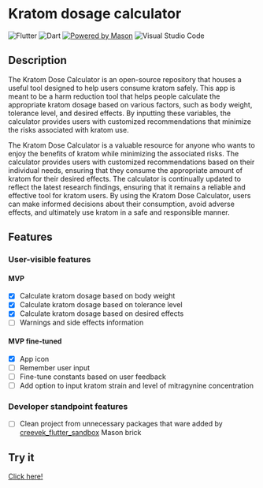 # Kratom dosage calculator

![Flutter](https://img.shields.io/badge/Flutter-%2302569B.svg?style=Flat-square&logo=Flutter&logoColor=white)
![Dart](https://img.shields.io/badge/dart-%230175C2.svg?style=Flat-square&logo=dart&logoColor=white)
[![Powered by Mason](https://img.shields.io/endpoint?url=https%3A%2F%2Ftinyurl.com%2Fmason-badge)](https://github.com/felangel/mason)
![Visual Studio Code](https://img.shields.io/badge/Visual%20Studio%20Code-0078d7.svg?style=Flat-square&logo=visual-studio-code&logoColor=white)

## Description

The Kratom Dose Calculator is an open-source repository that houses a useful tool designed to help users consume kratom safely. This app is meant to be a harm reduction tool that helps people calculate the appropriate kratom dosage based on various factors, such as body weight, tolerance level, and desired effects. By inputting these variables, the calculator provides users with customized recommendations that minimize the risks associated with kratom use.

The Kratom Dose Calculator is a valuable resource for anyone who wants to enjoy the benefits of kratom while minimizing the associated risks. The calculator provides users with customized recommendations based on their individual needs, ensuring that they consume the appropriate amount of kratom for their desired effects. The calculator is continually updated to reflect the latest research findings, ensuring that it remains a reliable and effective tool for kratom users. By using the Kratom Dose Calculator, users can make informed decisions about their consumption, avoid adverse effects, and ultimately use kratom in a safe and responsible manner.

## Features

### User-visible features

#### MVP

- [x] Calculate kratom dosage based on body weight
- [x] Calculate kratom dosage based on tolerance level
- [x] Calculate kratom dosage based on desired effects
- [ ] Warnings and side effects information

#### MVP fine-tuned

- [x] App icon
- [ ] Remember user input
- [ ] Fine-tune constants based on user feedback
- [ ] Add option to input kratom strain and level of mitragynine concentration

### Developer standpoint features

- [ ] Clean project from unnecessary packages that ware added by [creevek_flutter_sandbox](https://github.com/CreevekCZ/creevek_flutter_sendbox) Mason brick

## Try it

[Click here!](https://creevekcz.github.io/kratom_dosage_calculator/)
